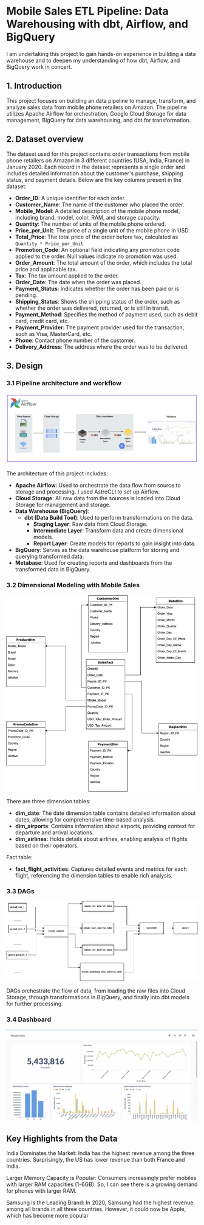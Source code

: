 
# Mobile Sales ETL Pipeline: Data Warehousing with dbt, Airflow, and BigQuery

I am undertaking this project to gain hands-on experience in building a data warehouse and to deepen my understanding of how dbt, Airflow, and BigQuery work in concert.

## 1. Introduction

This project focuses on building an data pipeline to manage, transform, and analyze sales data from mobile phone retailers on Amazon. The pipeline utilizes Apache Airflow for orchestration, Google Cloud Storage for data management, BigQuery for data warehousing, and dbt for transformation.

## 2. Dataset overview

The dataset used for this project contains order transactions from mobile phone retailers on Amazon in 3 different countries (USA, India, France) in January 2020. Each record in the dataset represents a single order and includes detailed information about the customer's purchase, shipping status, and payment details. Below are the key columns present in the dataset:

- **Order_ID**: A unique identifier for each order.
- **Customer_Name**: The name of the customer who placed the order.
- **Mobile_Model**: A detailed description of the mobile phone model, including brand, model, color, RAM, and storage capacity.
- **Quantity**: The number of units of the mobile phone ordered.
- **Price_per_Unit**: The price of a single unit of the mobile phone in USD.
- **Total_Price**: The total price of the order before tax, calculated as `Quantity * Price_per_Unit`.
- **Promotion_Code**: An optional field indicating any promotion code applied to the order. Null values indicate no promotion was used.
- **Order_Amount**: The total amount of the order, which includes the total price and applicable tax.
- **Tax**: The tax amount applied to the order.
- **Order_Date**: The date when the order was placed.
- **Payment_Status**: Indicates whether the order has been paid or is pending.
- **Shipping_Status**: Shows the shipping status of the order, such as whether the order was delivered, returned, or is still in transit.
- **Payment_Method**: Specifies the method of payment used, such as debit card, credit card, etc.
- **Payment_Provider**: The payment provider used for the transaction, such as Visa, MasterCard, etc.
- **Phone**: Contact phone number of the customer.
- **Delivery_Address**: The address where the order was to be delivered.

## 3. Design

### 3.1 Pipeline architecture and workflow

![Pipeline architecture](./images/architecture.png "Pipeline architecture")

The architecture of this project includes:

- **Apache Airflow**: Used to orchestrate the data flow from source to storage and processing. I used AstroCLI to set up Airflow.
- **Cloud Storage**: All raw data from the sources is loaded into Cloud Storage for management and storage.
- **Data Warehouse (BigQuery)**:
  - **dbt (Data Build Tool)**: Used to perform transformations on the data.
    - **Staging Layer**: Raw data from Cloud Storage.
    - **Intermediate Layer**: Transform data and create dimensional models.
    - **Report Layer**: Create models for reports to gain insight into data.
- **BigQuery**: Serves as the data warehouse platform for storing and querying transformed data.
- **Metabase**: Used for creating reports and dashboards from the transformed data in BigQuery.

### 3.2 Dimensional Modeling with Mobile Sales

![Dimensional Modeling](./images/modeling.png)

There are three dimension tables:
- **dim_date**: The date dimension table contains detailed information about dates, allowing for comprehensive time-based analysis.
- **dim_airports**: Contains information about airports, providing context for departure and arrival locations.
- **dim_airlines**: Holds details about airlines, enabling analysis of flights based on their operators.

Fact table:
- **fact_flight_activities**: Captures detailed events and metrics for each flight, referencing the dimension tables to enable rich analysis.

### 3.3 DAGs

![Dashboard](./images/dag.png)

DAGs orchestrate the flow of data, from loading the raw files into Cloud Storage, through transformations in BigQuery, and finally into dbt models for further processing.

### 3.4 Dashboard
![Dashboard](./images/report.png)
## Key Highlights from the Data

India Dominates the Market: India has the highest revenue among the three countries. Surprisingly, the US has lower revenue than both France and India.

Larger Memory Capacity is Popular: Consumers increasingly prefer mobiles with larger RAM capacities (1-6GB). So, I can see there is a growing demand for phones with larger RAM.

Samsung is the Leading Brand: In 2020, Samsung had the highest revenue among all brands in all three countries. However, it could now be Apple, which has become more popular



